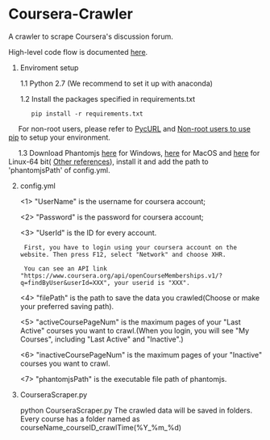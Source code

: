# Coursera-Crawler
A crawler to scrape Coursera's discussion forum.

High-level code flow is documented <a href="https://github.com/anyahui120/Coursera-Crawler/blob/master/diagram.jpg"> here</a>.

1. Enviroment setup

      1.1 Python 2.7 (We recommend to set it up with anaconda)
  
      1.2 Install the packages specified in requirements.txt
  
	      pip install -r requirements.txt
  
      For non-root users, please refer to <a href="http://pycurl.io/docs/latest/install.html">PycURL</a> and <a href="https://github.com/anyahui120/Non-root-users-to-use-pip">Non-root users to use pip</a> to setup your environment.
      
      1.3 Download Phantomjs <a href="https://bitbucket.org/ariya/phantomjs/downloads/phantomjs-2.1.1-windows.zip"> here</a> for Windows, <a href="https://bitbucket.org/ariya/phantomjs/downloads/phantomjs-2.1.1-macosx.zip"> here</a> for MacOS and <a href="https://bitbucket.org/ariya/phantomjs/downloads/phantomjs-2.1.1-linux-x86_64.tar.bz2"> here</a> for Linux-64 bit( <a href="http://phantomjs.org/download.html"> Other references</a>), install it and add the path to 'phantomjsPath' of config.yml.

2. config.yml

	<1> "UserName" is the username for coursera account;
	
	<2> "Password" is the password for coursera account;
	
	<3> "UserId" is the ID for every account.
	    
	    First, you have to login using your coursera account on the website. Then press F12, select "Network" and choose XHR. 
	    
	    You can see an API link "https://www.coursera.org/api/openCourseMemberships.v1/?q=findByUser&userId=XXX", your userid is "XXX".
	
	<4> "filePath" is the path to save the data you crawled(Choose or make your preferred saving path).
	
	<5> "activeCoursePageNum" is the maximum pages of your "Last Active" courses you want to crawl.(When you login, you will see "My Courses", including "Last Active" and "Inactive".)
	
	<6> "inactiveCoursePageNum" is the maximum pages of your "Inactive" courses you want to crawl.
	
        <7> "phantomjsPath" is the executable file path of phantomjs.
	
3. CourseraScraper.py

	python CourseraScraper.py
	The crawled data will be saved in folders. Every course has a folder named as courseName_courseID_crawlTime(%Y_%m_%d)
